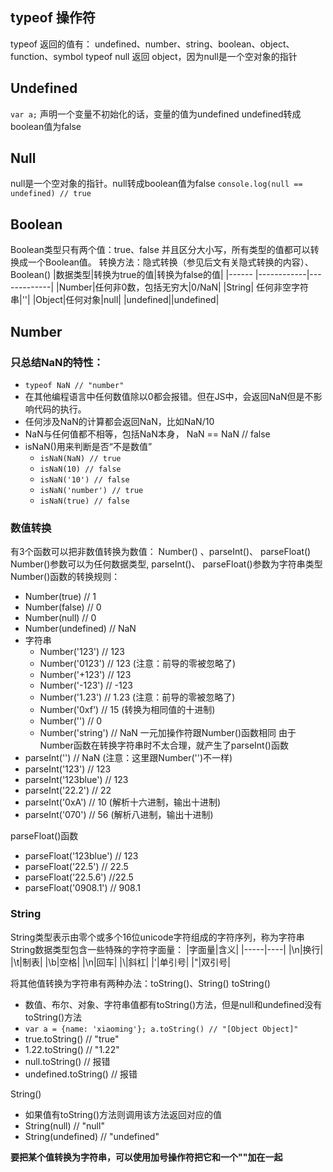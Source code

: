## typeof 操作符
typeof 返回的值有： undefined、number、string、boolean、object、function、symbol
typeof null 返回 object，因为null是一个空对象的指针

## Undefined
`var a;`
声明一个变量不初始化的话，变量的值为undefined
undefined转成boolean值为false

## Null
null是一个空对象的指针。null转成boolean值为false
`console.log(null == undefined) // true`

## Boolean
Boolean类型只有两个值：true、false 并且区分大小写，所有类型的值都可以转换成一个Boolean值。
转换方法：隐式转换（参见后文有关隐式转换的内容）、Boolean()
|数据类型|转换为true的值|转换为false的值|
|------ |------------|-------------|
|Number|任何非0数，包括无穷大|0/NaN|
|String| 任何非空字符串|''|
|Object|任何对象|null|
|undefined||undefined|


## Number
### 只总结NaN的特性：
* `typeof NaN // "number" `
* 在其他编程语言中任何数值除以0都会报错。但在JS中，会返回NaN但是不影响代码的执行。
* 任何涉及NaN的计算都会返回NaN，比如NaN/10
* NaN与任何值都不相等，包括NaN本身， NaN == NaN // false
* isNaN()用来判断是否“不是数值”
  * `isNaN(NaN) // true`
  * `isNaN(10) // false`
  * `isNaN('10') // false`
  * `isNaN('number') // true`
  * `isNaN(true) // false`
### 数值转换
有3个函数可以把非数值转换为数值： Number() 、parseInt()、 parseFloat()
Number()参数可以为任何数据类型, parseInt()、 parseFloat()参数为字符串类型
Number()函数的转换规则：
* Number(true) // 1
* Number(false) // 0
* Number(null) // 0
* Number(undefined) // NaN
* 字符串
  * Number('123') // 123
  * Number('0123') // 123 (注意：前导的零被忽略了)
  * Number('+123') // 123
  * Number('-123') // -123
  * Number('1.23') // 1.23 (注意：前导的零被忽略了)
  * Number('0xf') // 15 (转换为相同值的十进制)
  * Number('') // 0
  * Number('string') // NaN
一元加操作符跟Number()函数相同
由于Number函数在转换字符串时不太合理，就产生了parseInt()函数
* parseInt('') // NaN (注意：这里跟Number('')不一样)
* parseInt('123') // 123
* parseInt('123blue') // 123
* parseInt('22.2') // 22
* parseInt('0xA') // 10 (解析十六进制，输出十进制)
* parseInt('070') // 56 (解析八进制，输出十进制)

parseFloat()函数
* parseFloat('123blue') // 123
* parseFloat('22.5') // 22.5
* parseFloat('22.5.6') //22.5
* parseFloat('0908.1') // 908.1

### String
String类型表示由零个或多个16位unicode字符组成的字符序列，称为字符串
String数据类型包含一些特殊的字符字面量：
|字面量|含义|
|-----|----|
|\n|换行|
|\t|制表|
|\b|空格|
|\n|回车|
|\\|斜杠|
|\'|单引号|
|\"|双引号|

将其他值转换为字符串有两种办法：toString()、String()
toString()
* 数值、布尔、对象、字符串值都有toString()方法，但是null和undefined没有toString()方法
* `var a = {name: 'xiaoming'}; a.toString() // "[Object Object]"`
* true.toString() // "true"
* 1.22.toString() // "1.22"
* null.toString() // 报错
* undefined.toString() // 报错

String()
* 如果值有toString()方法则调用该方法返回对应的值
* String(null) // "null"
* String(undefined) // "undefined"

<b>要把某个值转换为字符串，可以使用加号操作符把它和一个""加在一起</b>

